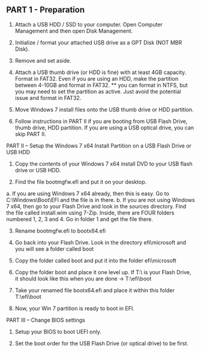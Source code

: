 PART 1 - Preparation
----------------------

1. Attach a USB HDD / SSD to your computer. Open Computer Management and then open Disk Management.

2. Initialize / format your attached USB drive as a GPT Disk (NOT MBR Disk).

3. Remove and set aside.

4. Attach a USB thumb drive (or HDD is fine) with at least 4GB capacity. Format in FAT32. Even if you are using an HDD, make the partition between 4-10GB and format in FAT32. ** you can format in NTFS, but you may need to set the partition as active. Just avoid the potential issue and format in FAT32.

5. Move Windows 7 install files onto the USB thumb drive or HDD partition.

6. Follow instructions in PART II if you are booting from USB Flash Drive, thumb drive, HDD partition. If you are using a USB optical drive, you can skip PART II.

PART II – Setup the Windows 7 x64 Install Partition on a USB Flash Drive or USB HDD

1.  Copy the contents of your Windows 7 x64 install DVD to your USB flash drive or USB HDD.

2.  Find the file bootmgfw.efi and put it on your desktop.

a. If you are using Windows 7 x64 already, then this is easy. Go to C:\Windows\Boot\EFI and the file is in there.
b. If you are not using Windows 7 x64, then go to your Flash Drive and look in the sources directory. Find the file called install.wim using 7-Zip. Inside, there are FOUR folders numbered 1, 2, 3 and 4. Go in folder 1 and get the file there.

3. Rename bootmgfw.efi to bootx64.efi

4. Go back into your Flash Drive. Look in the directory efi\microsoft and you will see a folder called boot

5. Copy the folder called boot and put it into the folder efi\microsoft

6.  Copy the folder boot and place it one level up.
If T:\ is your Flash Drive, it should look like this when you are done -> T:\efi\boot

7. Take your renamed file bootx64.efi and place it within this folder T:\efi\boot

8. Now, your Win 7 partition is ready to boot in EFI.

PART III – Change BIOS settings

1. Setup your BIOS to boot UEFI only.

2. Set the boot order for the USB Flash Drive (or optical drive) to be first.